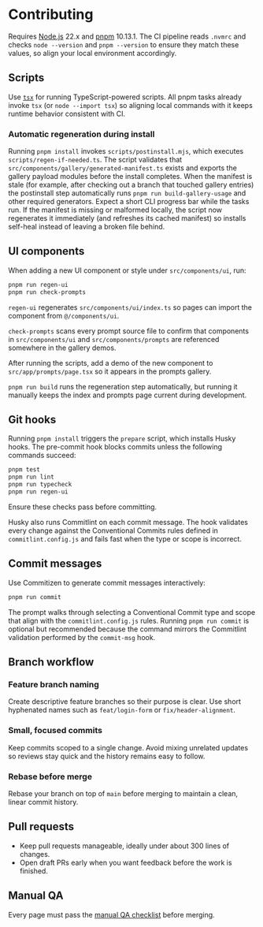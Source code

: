 # Contributing

Requires [Node.js](https://nodejs.org) 22.x and [pnpm](https://pnpm.io) 10.13.1. The CI pipeline reads `.nvmrc` and checks `node --version` and `pnpm --version` to ensure they match these values, so align your local environment accordingly.

## Scripts

Use [`tsx`](https://github.com/esbuild-kit/tsx) for running TypeScript-powered scripts. All pnpm tasks already invoke `tsx` (or `node --import tsx`) so aligning local commands with it keeps runtime behavior consistent with CI.

### Automatic regeneration during install

Running `pnpm install` invokes `scripts/postinstall.mjs`, which executes `scripts/regen-if-needed.ts`. The script validates that `src/components/gallery/generated-manifest.ts` exists and exports the gallery payload modules before the install completes. When the manifest is stale (for example, after checking out a branch that touched gallery entries) the postinstall step automatically runs `pnpm run build-gallery-usage` and other required generators. Expect a short CLI progress bar while the tasks run. If the manifest is missing or malformed locally, the script now regenerates it immediately (and refreshes its cached manifest) so installs self-heal instead of leaving a broken file behind.

## UI components

When adding a new UI component or style under `src/components/ui`, run:

```bash
pnpm run regen-ui
pnpm run check-prompts
```

`regen-ui` regenerates `src/components/ui/index.ts` so pages can import the component from `@/components/ui`.

`check-prompts` scans every prompt source file to confirm that components in `src/components/ui` and `src/components/prompts` are referenced somewhere in the gallery demos.

After running the scripts, add a demo of the new component to `src/app/prompts/page.tsx` so it appears in the prompts gallery.

`pnpm run build` runs the regeneration step automatically, but running it manually keeps the index and prompts page current during development.

## Git hooks

Running `pnpm install` triggers the `prepare` script, which installs Husky hooks. The pre-commit hook blocks commits unless the following commands succeed:

```bash
pnpm test
pnpm run lint
pnpm run typecheck
pnpm run regen-ui
```

Ensure these checks pass before committing.

Husky also runs Commitlint on each commit message. The hook validates every change against the Conventional Commits rules defined in `commitlint.config.js` and fails fast when the type or scope is incorrect.

## Commit messages

Use Commitizen to generate commit messages interactively:

```bash
pnpm run commit
```

The prompt walks through selecting a Conventional Commit type and scope that align with the `commitlint.config.js` rules. Running `pnpm run commit` is optional but recommended because the command mirrors the Commitlint validation performed by the `commit-msg` hook.

## Branch workflow

### Feature branch naming

Create descriptive feature branches so their purpose is clear. Use short hyphenated names such as `feat/login-form` or `fix/header-alignment`.

### Small, focused commits

Keep commits scoped to a single change. Avoid mixing unrelated updates so reviews stay quick and the history remains easy to follow.

### Rebase before merge

Rebase your branch on top of `main` before merging to maintain a clean, linear commit history.

## Pull requests

- Keep pull requests manageable, ideally under about 300 lines of changes.
- Open draft PRs early when you want feedback before the work is finished.

## Manual QA

Every page must pass the [manual QA checklist](docs/qa-manual.md) before merging.
